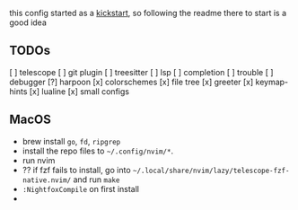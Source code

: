 this config started as a [kickstart](https://github.com/nvim-lua/kickstart.nvim), so following the readme there to start is a good idea

## TODOs
[ ] telescope
[ ] git plugin
[ ] treesitter
[ ] lsp
[ ] completion
[ ] trouble
[ ] debugger
[?] harpoon
[x] colorschemes
[x] file tree
[x] greeter
[x] keymap-hints
[x] lualine
[x] small configs

## MacOS
- brew install `go`, `fd`, `ripgrep`
- install the repo files to `~/.config/nvim/*`.
- run nvim
- ?? if fzf fails to install, go into `~/.local/share/nvim/lazy/telescope-fzf-native.nvim/` and run `make`
- `:NightfoxCompile` on first install
- 
